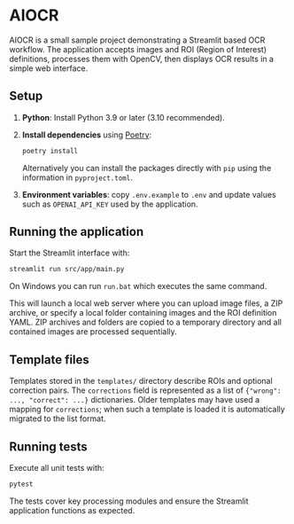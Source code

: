 # AIOCR

AIOCR is a small sample project demonstrating a Streamlit based OCR workflow. The application accepts images and ROI (Region of Interest) definitions, processes them with OpenCV, then displays OCR results in a simple web interface.  

## Setup

1. **Python**: Install Python 3.9 or later (3.10 recommended).
2. **Install dependencies** using [Poetry](https://python-poetry.org/):

   ```bash
   poetry install
   ```
   Alternatively you can install the packages directly with `pip` using the information in `pyproject.toml`.
3. **Environment variables**: copy `.env.example` to `.env` and update values such as `OPENAI_API_KEY` used by the application.

## Running the application

Start the Streamlit interface with:

```bash
streamlit run src/app/main.py
```
On Windows you can run `run.bat` which executes the same command.

This will launch a local web server where you can upload image files, a ZIP archive, or specify a local folder containing images
 and the ROI definition YAML. ZIP archives and folders are copied to a temporary directory and all contained images are processed sequentially.

## Template files

Templates stored in the `templates/` directory describe ROIs and optional
correction pairs. The `corrections` field is represented as a list of
`{"wrong": ..., "correct": ...}` dictionaries. Older templates may have
used a mapping for `corrections`; when such a template is loaded it is
automatically migrated to the list format.

## Running tests

Execute all unit tests with:

```bash
pytest
```

The tests cover key processing modules and ensure the Streamlit application functions as expected.
